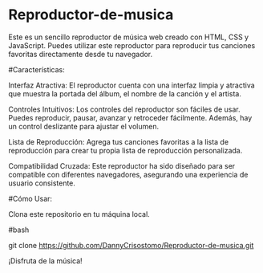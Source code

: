 # Reproductor-de-musica

Este es un sencillo reproductor de música web creado con HTML, CSS y JavaScript. Puedes utilizar este reproductor para reproducir tus canciones favoritas directamente desde tu navegador.

#Características:

Interfaz Atractiva: El reproductor cuenta con una interfaz limpia y atractiva que muestra la portada del álbum, el nombre de la canción y el artista.

Controles Intuitivos: Los controles del reproductor son fáciles de usar. Puedes reproducir, pausar, avanzar y retroceder fácilmente. Además, hay un control deslizante para ajustar el volumen.

Lista de Reproducción: Agrega tus canciones favoritas a la lista de reproducción para crear tu propia lista de reproducción personalizada.

Compatibilidad Cruzada: Este reproductor ha sido diseñado para ser compatible con diferentes navegadores, asegurando una experiencia de usuario consistente.

#Cómo Usar:

Clona este repositorio en tu máquina local.

#bash

git clone https://github.com/DannyCrisostomo/Reproductor-de-musica.git

¡Disfruta de la música!
